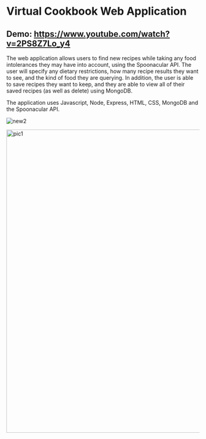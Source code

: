 # Virtual Cookbook Web Application
## Demo: https://www.youtube.com/watch?v=2PS8Z7Lo_y4

The web application allows users to find new recipes while taking any food intolerances they may have into account, using the Spoonacular API. The user will specify any dietary restrictions, how many recipe results they want to see, and the kind of food they are querying. In addition, the user is able 
to save recipes they want to keep, and they are able to view all of their saved recipes (as well as delete) using MongoDB. 

The application uses Javascript, Node, Express, HTML, CSS, MongoDB and the Spoonacular API.

![new2](https://github.com/ehalper/Virtual-Cookbook/assets/71235972/6c1f753e-dd4d-43d6-9bc5-473ee7f84dc3)

<img width="791" alt="pic1" src="https://user-images.githubusercontent.com/71235972/212531083-2ab33e17-91b2-4e36-8763-7428909c8561.png">

